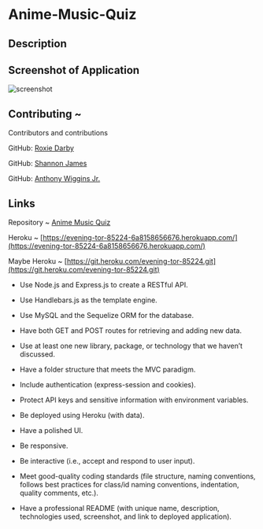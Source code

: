 # Anime-Music-Quiz

## Description

## Screenshot of Application

![screenshot]()

## Contributing ~

Contributors and contributions

GitHub:
[Roxie Darby](https://github.com/RoxD90)

GitHub:
[Shannon James](https://github.com/Shanbeezy)

GitHub:
[Anthony Wiggins Jr.](https://github.com/awigginsjr)

## Links

Repository ~ [Anime Music Quiz](https://github.com/Shanbeezy/anime-music-quiz.git)

Heroku ~ [https://evening-tor-85224-6a8158656676.herokuapp.com/](https://evening-tor-85224-6a8158656676.herokuapp.com/)

Maybe Heroku ~ [https://git.heroku.com/evening-tor-85224.git](https://git.heroku.com/evening-tor-85224.git)

- Use Node.js and Express.js to create a RESTful API.

- Use Handlebars.js as the template engine.

- Use MySQL and the Sequelize ORM for the database.

- Have both GET and POST routes for retrieving and adding new data.

- Use at least one new library, package, or technology that we haven’t discussed.

- Have a folder structure that meets the MVC paradigm.

- Include authentication (express-session and cookies).

- Protect API keys and sensitive information with environment variables.

- Be deployed using Heroku (with data).

- Have a polished UI.

- Be responsive.

- Be interactive (i.e., accept and respond to user input).

- Meet good-quality coding standards (file structure, naming conventions, follows best practices for class/id naming conventions, indentation, quality comments, etc.).

- Have a professional README (with unique name, description, technologies used, screenshot, and link to deployed application).
